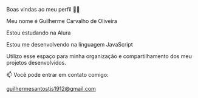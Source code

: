 Boas vindas ao meu perfil 💙💙

Meu nome é Guilherme Carvalho de Oliveira

Estou estudando na Alura

Estou me desenvolvendo na linguagem JavaScript

Utilizo esse espaço para minha organização e compartilhamento dos meu projetos desenvolvidos.

📫 Você pode entrar em contato comigo:

guilhermesantostjs1912@gmail.com
